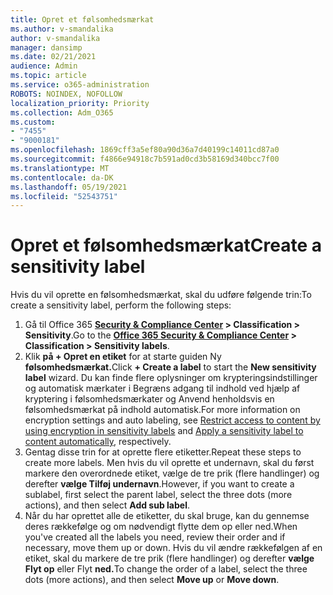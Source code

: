 ```yaml
---
title: Opret et følsomhedsmærkat
ms.author: v-smandalika
author: v-smandalika
manager: dansimp
ms.date: 02/21/2021
audience: Admin
ms.topic: article
ms.service: o365-administration
ROBOTS: NOINDEX, NOFOLLOW
localization_priority: Priority
ms.collection: Adm_O365
ms.custom:
- "7455"
- "9000181"
ms.openlocfilehash: 1869cff3a5ef80a90d36a7d40199c14011cd87a0
ms.sourcegitcommit: f4866e94918c7b591ad0cd3b58169d340bcc7f00
ms.translationtype: MT
ms.contentlocale: da-DK
ms.lasthandoff: 05/19/2021
ms.locfileid: "52543751"
---
```

# <a name="create-a-sensitivity-label"></a><span data-ttu-id="e76f4-102">Opret et følsomhedsmærkat</span><span class="sxs-lookup"><span data-stu-id="e76f4-102">Create a sensitivity label</span></span>

<span data-ttu-id="e76f4-103">Hvis du vil oprette en følsomhedsmærkat, skal du udføre følgende trin:</span><span class="sxs-lookup"><span data-stu-id="e76f4-103">To create a sensitivity label, perform the following steps:</span></span>

1. <span data-ttu-id="e76f4-104">Gå til Office 365 **[Security & Compliance Center](https://sip.protection.office.com/) > Classification > Sensitivity**.</span><span class="sxs-lookup"><span data-stu-id="e76f4-104">Go to the **[Office 365 Security & Compliance Center](https://sip.protection.office.com/) > Classification > Sensitivity labels**.</span></span>
2. <span data-ttu-id="e76f4-105">Klik **på + Opret en etiket** for at starte guiden Ny **følsomhedsmærkat.**</span><span class="sxs-lookup"><span data-stu-id="e76f4-105">Click **+ Create a label** to start the **New sensitivity label** wizard.</span></span> <span data-ttu-id="e76f4-106">Du kan finde flere oplysninger om [](/microsoft-365/compliance/encryption-sensitivity-labels) krypteringsindstillinger og automatisk mærkater [](/microsoft-365/compliance/apply-sensitivity-label-automatically)i Begræns adgang til indhold ved hjælp af kryptering i følsomhedsmærkater og Anvend henholdsvis en følsomhedsmærkat på indhold automatisk.</span><span class="sxs-lookup"><span data-stu-id="e76f4-106">For more information on encryption settings and auto labeling, see [Restrict access to content by using encryption in sensitivity labels](/microsoft-365/compliance/encryption-sensitivity-labels) and [Apply a sensitivity label to content automatically](/microsoft-365/compliance/apply-sensitivity-label-automatically), respectively.</span></span>
3. <span data-ttu-id="e76f4-107">Gentag disse trin for at oprette flere etiketter.</span><span class="sxs-lookup"><span data-stu-id="e76f4-107">Repeat these steps to create more labels.</span></span> <span data-ttu-id="e76f4-108">Men hvis du vil oprette et undernavn, skal du først markere den overordnede etiket, vælge de tre prik (flere handlinger) og derefter **vælge Tilføj undernavn**.</span><span class="sxs-lookup"><span data-stu-id="e76f4-108">However, if you want to create a sublabel, first select the parent label, select the three dots (more actions), and then select **Add sub label**.</span></span>
4. <span data-ttu-id="e76f4-109">Når du har oprettet alle de etiketter, du skal bruge, kan du gennemse deres rækkefølge og om nødvendigt flytte dem op eller ned.</span><span class="sxs-lookup"><span data-stu-id="e76f4-109">When you've created all the labels you need, review their order and if necessary, move them up or down.</span></span> <span data-ttu-id="e76f4-110">Hvis du vil ændre rækkefølgen af en etiket, skal du markere de tre prik (flere handlinger) og derefter **vælge Flyt op** eller Flyt **ned.**</span><span class="sxs-lookup"><span data-stu-id="e76f4-110">To change the order of a label, select the three dots (more actions), and then select **Move up** or **Move down**.</span></span> 
